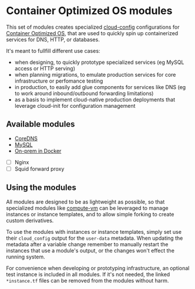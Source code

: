 # Container Optimized OS modules

This set of modules creates specialized [cloud-config](https://cloud.google.com/container-optimized-os/docs/how-to/run-container-instance#starting_a_docker_container_via_cloud-config) configurations for [Container Optimized OS](https://cloud.google.com/container-optimized-os/docs), that are used to quickly spin up containerized services for DNS, HTTP, or databases.

It's meant to fullfill different use cases:

- when designing, to quickly prototype specialized services (eg MySQL access or HTTP serving)
- when planning migrations, to emulate production services for core infrastructure or perfomance testing
- in production, to easily add glue components for services like DNS (eg to work around inbound/outbound forwarding limitations)
- as a basis to implement cloud-native production deployments that leverage cloud-init for configuration management

## Available modules

- [CoreDNS](./coredns)
- [MySQL](./mysql)
- [On-prem in Docker](./onprem)
- [ ] Nginx
- [ ] Squid forward proxy

## Using the modules

All modules are designed to be as lightweight as possible, so that specialized modules like [compute-vm](../compute-vm) can be leveraged to manage instances or instance templates, and to allow simple forking to create custom derivatives.

To use the modules with instances or instance templates, simply set use their `cloud_config` output for the `user-data` metadata. When updating the metadata after a variable change remember to manually restart the instances that use a module's output, or the changes won't effect the running system.

For convenience when developing or prototyping infrastructure, an optional test instance is included in all modules. If it's not needed, the linked `*instance.tf` files can be removed from the modules without harm.
